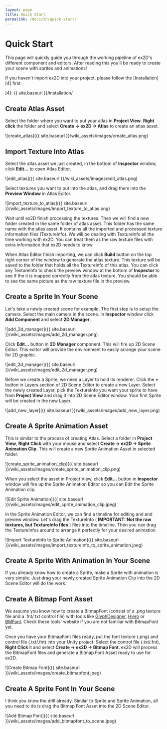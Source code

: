 ```yaml
---
layout: page
title: Quick Start
permalink: /docs/zh/quick-start/
---
```


# Quick Start

This page will quickly guide you through the working pipeline of ex2D's different component and editors. After reading this you'll be ready to create your scene with sprites and animations!

If you haven't import ex2D into your project, please follow the [Installation][4] first.

[4]: {{ site.baseurl }}/installation/

## Create Atlas Asset

Select the folder where you want to put your atlas in **Project View**. **Right click** the folder and select  **Create -> ex2D -> Atlas** to create an atlas asset.

![create_atlas]({{ site.baseurl }}/wiki_assets/images/create_atlas.png)

## Import Texture Into Atlas

Select the atlas asset we just created, in the bottom of **Inspector** window, click **Edit...** to open Atlas Editor. 

![edit_atlas]({{ site.baseurl }}/wiki_assets/images/edit_atlas.png)

Select textures you want to put into the atlas, and drag them into the **Preview Window** in Atlas Editor.

![import_texture_to_atlas]({{ site.baseurl }}/wiki_assets/images/import_texture_to_atlas.png)

Wait until ex2D finish processing the textures. Then we will find a new folder created in the same folder of atlas asset. This folder has the same name with the atlas asset. It contains all the imported and processed texture information files (TextureInfo). We will be dealing with TextureInfo all the time working with ex2D. You can treat them as the raw texture files with extra information that ex2D needs to know.

When Atlas Editor finish importing, we can click **Build** button on the top right corner of the window to generate the atlas texture. This texture will be saved to the folder that holds all the TextureInfo of this atlas. You can click any TextureInfo to check the preview window at the bottom of **Inspector** to see if the it is mapped correctly from the atlas texture. You should be able to see the same picture as the raw texture file in the preview.

## Create a Sprite In Your Scene

Let's take a newly created scene for example. The first step is to setup the camera. Select the main camera in the scene. In **Inspector** window click **Add Component** and select **2D Manager**.

![add_2d_manager]({{ site.baseurl }}/wiki_assets/images/add_2d_manager.png)

Click **Edit...** button in **2D Manager** component. This will fire up 2D Scene Editor. This editor will provide the environment to easily arrange your scene for 2D graphic.

![edit_2d_manager]({{ site.baseurl }}/wiki_assets/images/edit_2d_manager.png)

Before we create a Sprite, we need a Layer to hold its renderer. Click the **+** button in Layers section of 2D Scene Editor to create a new Layer. Select the newly created Layer, pick the TextureInfo you want your sprite to have from **Project View** and drag it into 2D Scene Editor window. Your first Sprite will be created in the new Layer.

![add_new_layer]({{ site.baseurl }}/wiki_assets/images/add_new_layer.png)

## Create A Sprite Animation Asset

This is similar to the process of creating Atlas. Select a folder in **Project View**, **Right Click** with your mouse and select **Create -> ex2D -> Sprite Animation Clip**. This will create a new Sprite Animation Asset in selected folder.

![create_sprite_animation_clip]({{ site.baseurl }}/wiki_assets/images/create_sprite_animation_clip.png)

When you select the asset in Project View, click **Edit...** button in **Inspector** window will fire up the Sprite Animation Editor so you can Edit the Sprite Animation clip.

![Edit Sprite Animation]({{ site.baseurl }}/wiki_assets/images/edit_sprite_animation_clip.jpeg)

In the Sprite Animation Editor, we can find a timeline for editing and and preview window. Let's drag the TextureInfo ( **IMPORTANT: Not the raw textures, but TextureInfo files** ) files into the timeline. Then you can drag the TextureInfos around to arrange it perfectly for your desired animation.

![Import TextureInfo to Sprite Animation]({{ site.baseurl }}/wiki_assets/images/import_textureinfo_to_sprite_animation.jpeg)

## Create A Sprite With Animation In Your Scene

If you already know how to create a Sprite, make a Sprite with animation is very simple. Just drag your newly created Sprite Animation Clip into the 2D Scene Editor will do the work.

## Create A Bitmap Font Asset

We assume you know how to create a BitmapFont (consist of a .png texture file and a .fnt/.txt control file) with tools like [GlyphDesigner][1], [Hiero][2] or [BMFont][3]. Check these tools' website if you are not familiar with BitmapFont yet. 

[1]: http://www.71squared.com/
[2]: https://code.google.com/p/libgdx/wiki/Hiero
[3]: http://www.angelcode.com/products/bmfont/

Once you have your BitmapFont files ready, put the font texture (.png) and control file (.txt/.fnt) into your Unity project. Select the control file (.txt/.fnt), **Right Click** it and select **Create -> ex2D -> Bitmap Font**. ex2D will process the BitmapFont files and generate a Bitmap Font Asset ready to use for ex2D.

![Create Bitmap Font]({{ site.baseurl }}/wiki_assets/images/create_bitmapfont.jpeg)

## Create A Sprite Font In Your Scene

I think you know the drill already. Similar to Sprite and Sprite Animation, all you need to do is drag the Bitmap Font Asset into the 2D Scene Editor.

![Add Bitmap Font]({{ site.baseurl }}/wiki_assets/images/add_bitmapfont_to_scene.jpeg)
